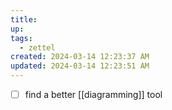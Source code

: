 ```yaml
---
title:
up: 
tags:
  - zettel
created: 2024-03-14 12:23:37 AM
updated: 2024-03-14 12:23:51 AM
---
```

- [ ] find a better [[diagramming]] tool